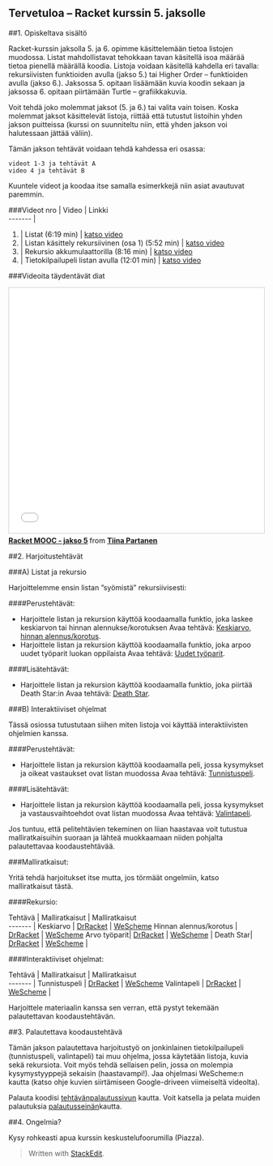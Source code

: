 

Tervetuloa – Racket kurssin 5. jaksolle
------------------------------------------------------
##1. Opiskeltava sisältö

Racket-kurssin jaksolla 5. ja 6. opimme käsittelemään tietoa listojen muodossa. Listat mahdollistavat tehokkaan tavan käsitellä isoa määrää tietoa pienellä määrällä koodia. Listoja voidaan käsitellä kahdella eri tavalla: rekursiivisten funktioiden avulla (jakso 5.) tai Higher Order – funktioiden avulla (jakso 6.). Jaksossa 5. opitaan lisäämään kuvia koodin sekaan ja jaksossa 6. opitaan piirtämään Turtle – grafiikkakuvia.

Voit tehdä joko molemmat jaksot (5. ja 6.) tai valita vain toisen. Koska molemmat jaksot käsittelevät listoja, riittää että tutustut listoihin yhden jakson puitteissa (kurssi on suunniteltu niin, että yhden jakson voi halutessaan jättää väliin).

Tämän jakson tehtävät voidaan tehdä kahdessa eri osassa:

    videot 1-3 ja tehtävät A
    video 4 ja tehtävät B

Kuuntele videot ja koodaa itse samalla esimerkkejä niin asiat avautuvat paremmin.

###Videot 
nro  | Video  |    Linkki                                   
-------                                              |
1.  | Listat (6:19 min) |  <a href="https://youtu.be/fDkCXReFpOk" target="_blank">katso video</a>  
2.  | Listan käsittely rekursiivinen (osa 1) (5:52 min)  |	<a href="https://youtu.be/kU0gT9uNIgY" target="_blank">katso video</a>
3.  | Rekursio akkumulaattorilla (8:16 min) |	<a href="https://youtu.be/ysYOO4w472c" target="_blank">katso video</a>
4.  | Tietokilpailupeli listan avulla (12:01 min)  | <a href="https://youtu.be/iXJuAiZu5cg" target="_blank">katso video</a>

###Videoita täydentävät diat

<iframe src="//www.slideshare.net/slideshow/embed_code/key/yo8b9UpvhvHPry" width="595" height="485" frameborder="0" marginwidth="0" marginheight="0" scrolling="no" style="border:1px solid #CCC; border-width:1px; margin-bottom:5px; max-width: 100%;" allowfullscreen> </iframe> <div style="margin-bottom:5px"> <strong> <a href="//www.slideshare.net/TiinaPartanen/racket-mooc-jakso-5" title="Racket MOOC - jakso 5" target="_blank">Racket MOOC - jakso 5</a> </strong> from <strong><a target="_blank" href="//www.slideshare.net/TiinaPartanen">Tiina Partanen</a></strong> </div>

##2. Harjoitustehtävät

###A) Listat ja rekursio

Harjoittelemme ensin listan ”syömistä” rekursiivisesti:

####Perustehtävät:

- Harjoittele listan ja rekursion käyttöä koodaamalla funktio, joka laskee keskiarvon tai hinnan alennukse/korotuksen
Avaa tehtävä: <a href="http://racket.koodiaapinen.fi/tehtavat/jatko_listat.html#%28part._racket_jatko_rekursiiviset_listat%29" target="_blank">Keskiarvo, hinnan alennus/korotus</a>.
- Harjoittele listan ja rekursion käyttöä koodaamalla funktio, joka arpoo uudet työparit luokan oppilaista 
Avaa tehtävä: <a href="http://racket.koodiaapinen.fi/tehtavat/jatko_listat.html#%28part._racket_jatko_rekursiiviset_listat%29" target="_blank">Uudet työparit</a>.

####Lisätehtävät:
- Harjoittele listan ja rekursion käyttöä koodaamalla funktio, joka piirtää Death Star:in
Avaa tehtävä: <a href="http://racket.koodiaapinen.fi/tehtavat/jatko_listat.html#%28part._racket_jatko_listat_kuvat%29" target="_blank">Death Star</a>.

###B) Interaktiiviset ohjelmat

Tässä osiossa tutustutaan siihen miten listoja voi käyttää interaktiivisten ohjelmien kanssa.

####Perustehtävät:

- Harjoittele listan ja rekursion käyttöä koodaamalla peli, jossa kysymykset ja oikeat vastaukset ovat listan muodossa
Avaa tehtävä: <a href="http://racket.koodiaapinen.fi/tehtavat/jatko_sovellukset_display_read.html#%28part._racket_jatko_tunnistuspeli%29" target="_blank">Tunnistuspeli</a>.

####Lisätehtävät:
- Harjoittele listan ja rekursion käyttöä koodaamalla peli, jossa kysymykset ja vastausvaihtoehdot ovat listan muodossa
Avaa tehtävä: <a href="http://racket.koodiaapinen.fi/tehtavat/jatko_sovellukset_display_read.html#%28part._racket_jatko_valintapeli%29" target="_blank">Valintapeli</a>.

Jos tuntuu, että pelitehtävien tekeminen on liian haastavaa voit tutustua malliratkaisuihin suoraan ja lähteä muokkaamaan niiden pohjalta palautettavaa koodaustehtävää.

###Malliratkaisut:

Yritä tehdä harjoitukset itse mutta, jos törmäät ongelmiin, katso malliratkaisut tästä.

####Rekursio:

Tehtävä | Malliratkaisut  | Malliratkaisut                                  
-------                                              |
Keskiarvo | [DrRacket](http://racket.koodiaapinen.fi/tehtavat/tiedostot/jatko/listat/keskiarvo_esimerkkiratkaisuja.rkt) | <a href="http://racket.koodiaapinen.fi/tehtavat/tiedostot/wescheme/keskiarvo_esimerkkiratkaisuja.html" target="_blank">WeScheme</a>
Hinnan alennus/korotus | [DrRacket](http://racket.koodiaapinen.fi/tehtavat/tiedostot/jatko/listat/laske_uudet_hinnat_esimerkkiratkaisuja.rkt) | <a href="http://racket.koodiaapinen.fi/tehtavat/tiedostot/wescheme/laske_uudet_hinnat_esimerkkiratkaisuja.html" target="_blank">WeScheme</a>
Arvo työparit| [DrRacket](http://racket.koodiaapinen.fi/tehtavat/tiedostot/jatko/listat/arvo_parit_esimerkkiratkaisuja.rkt)  | <a href="http://racket.koodiaapinen.fi/tehtavat/tiedostot/wescheme/arvo_parit_esimerkkiratkaisuja.html" target="_blank">WeScheme</a>	                                             |
Death Star| [DrRacket](http://racket.koodiaapinen.fi/tehtavat/tiedostot/jatko/listat/death_star_esimerkkiratkaisuja.rkt)  | <a href="http://racket.koodiaapinen.fi/tehtavat/tiedostot/wescheme/death_star_esimerkkiratkaisuja.html" target="_blank">WeScheme</a>	                                             |

####Interaktiiviset ohjelmat:

Tehtävä | Malliratkaisut |    Malliratkaisut                                  
-------                                              |
Tunnistuspeli | [DrRacket](http://racket.koodiaapinen.fi/tehtavat/tiedostot/jatko/listat/tunnistuspeli_esimerkkiratkaisuja.rkt) | <a href="http://racket.koodiaapinen.fi/tehtavat/tiedostot/wescheme/tunnistuspeli_esimerkkiratkaisuja.html" target="_blank">WeScheme</a>
Valintapeli | [DrRacket](http://racket.koodiaapinen.fi/tehtavat/tiedostot/jatko/listat/valintapeli_esimerkkiratkaisuja.rkt)  | <a href="http://racket.koodiaapinen.fi/tehtavat/tiedostot/wescheme/valintapeli_esimerkkiratkaisuja.html" target="_blank">WeScheme</a>	                                            |

Harjoittele materiaalin kanssa sen verran, että pystyt tekemään palautettavan koodaustehtävän.

##3. Palautettava koodaustehtävä

Tämän jakson palautettava harjoitustyö on jonkinlainen tietokilpailupeli (tunnistuspeli, valintapeli) tai muu ohjelma, jossa käytetään listoja, kuvia sekä rekursiota. Voit myös tehdä sellaisen pelin, jossa on molempia kysymystyyppejä sekaisin (haastavampi!). Jaa ohjelmasi WeScheme:n kautta (katso ohje kuvien siirtämiseen Google-driveen viimeiseltä videolta).

Palauta koodisi [tehtävänpalautussivun](https://plus.cs.hut.fi/aapinen-racket/S2016/jakso-5/jaksoteht%C3%A4v%C3%A4/) kautta. Voit katsella ja pelata muiden palautuksia [palautusseinän](https://plus.cs.hut.fi/aapinen-racket/S2016/jakso-5/muidenkuvat/)kautta.

##4. Ongelmia?

Kysy rohkeasti apua kurssin keskustelufoorumilla (Piazza).

> Written with [StackEdit](https://stackedit.io/).